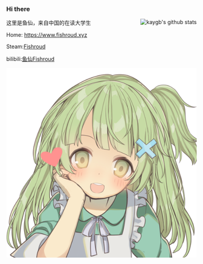 ### Hi there

<img align="right" src="https://github-readme-stats.vercel.app/api?username=Fishroud&show_icons=true&include_all_commits=true" alt="kaygb's github stats"/>

这里是鱼仙，来自中国的在读大学生

Home: https://www.fishroud.xyz

Steam:[Fishroud](https://steamcommunity.com/profiles/76561198797703039/)

bilibili:[鱼仙Fishroud](https://space.bilibili.com/101267193)

[![](/img/fishroud.PNG)](https://www.fishroud.xyz)


<!--
**Fishroud/Fishroud** is a ✨ _special_ ✨ repository because its `README.md` (this file) appears on your GitHub profile.

Here are some ideas to get you started:

- 🔭 I’m currently working on ...
- 🌱 I’m currently learning ...
- 👯 I’m looking to collaborate on ...
- 🤔 I’m looking for help with ...
- 💬 Ask me about ...
- 📫 How to reach me: ...
- 😄 Pronouns: ...
- ⚡ Fun fact: ...
-->
